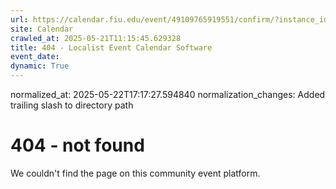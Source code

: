 ```yaml
---
url: https://calendar.fiu.edu/event/49109765919551/confirm/?instance_id=49109765955414&return=https%3A%2F%2Fcalendar.fiu.edu%2Fcalendar%3Fevent_types%255B%255D%3D121723
site: Calendar
crawled_at: 2025-05-21T11:15:45.629328
title: 404 - Localist Event Calendar Software
event_date: 
dynamic: True
---
```

normalized_at: 2025-05-22T17:17:27.594840
normalization_changes: Added trailing slash to directory path

# 404 - not found
We couldn't find the page on this community event platform.
